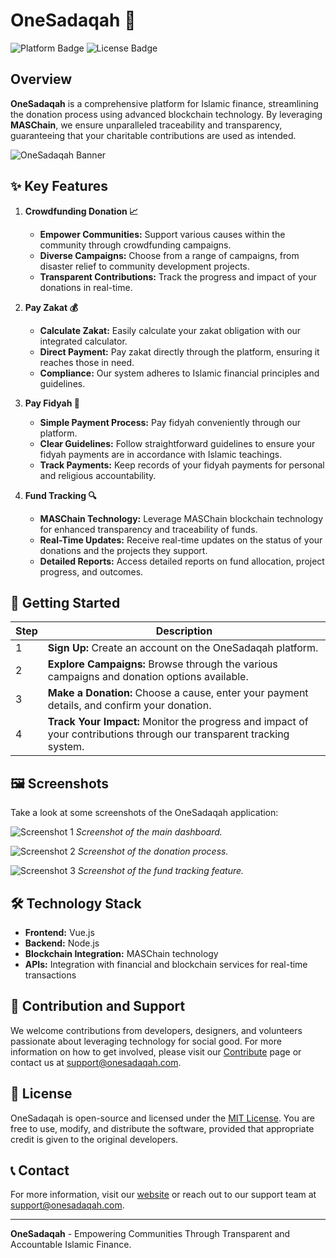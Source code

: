 # OneSadaqah 🌟

![Platform Badge](https://img.shields.io/badge/platform-MASChain-blue)
![License Badge](https://img.shields.io/badge/license-MIT-green)

## Overview

**OneSadaqah** is a comprehensive platform for Islamic finance, streamlining the donation process using advanced blockchain technology. By leveraging **MASChain**, we ensure unparalleled traceability and transparency, guaranteeing that your charitable contributions are used as intended.

![OneSadaqah Banner](https://drive.google.com/uc?export=view&id=1zcv-gtv6sgUYxomG9CYwtVIZl0EgOJB-)

## ✨ Key Features

1. **Crowdfunding Donation 📈**
   - **Empower Communities:** Support various causes within the community through crowdfunding campaigns.
   - **Diverse Campaigns:** Choose from a range of campaigns, from disaster relief to community development projects.
   - **Transparent Contributions:** Track the progress and impact of your donations in real-time.

2. **Pay Zakat 💰**
   - **Calculate Zakat:** Easily calculate your zakat obligation with our integrated calculator.
   - **Direct Payment:** Pay zakat directly through the platform, ensuring it reaches those in need.
   - **Compliance:** Our system adheres to Islamic financial principles and guidelines.

3. **Pay Fidyah 🕌**
   - **Simple Payment Process:** Pay fidyah conveniently through our platform.
   - **Clear Guidelines:** Follow straightforward guidelines to ensure your fidyah payments are in accordance with Islamic teachings.
   - **Track Payments:** Keep records of your fidyah payments for personal and religious accountability.

4. **Fund Tracking 🔍**
   - **MASChain Technology:** Leverage MASChain blockchain technology for enhanced transparency and traceability of funds.
   - **Real-Time Updates:** Receive real-time updates on the status of your donations and the projects they support.
   - **Detailed Reports:** Access detailed reports on fund allocation, project progress, and outcomes.

## 🚀 Getting Started

| Step | Description |
|------|-------------|
| 1    | **Sign Up:** Create an account on the OneSadaqah platform. |
| 2    | **Explore Campaigns:** Browse through the various campaigns and donation options available. |
| 3    | **Make a Donation:** Choose a cause, enter your payment details, and confirm your donation. |
| 4    | **Track Your Impact:** Monitor the progress and impact of your contributions through our transparent tracking system. |

## 🖼️ Screenshots

Take a look at some screenshots of the OneSadaqah application:

![Screenshot 1](https://drive.google.com/uc?export=view&id=1Y7OmKN18JlLmRjMtbWu-XtOdo4yzOpk5)
*Screenshot of the main dashboard.*

![Screenshot 2](https://drive.google.com/uc?export=view&id=123-5kWIu5ELSXMS3sH0SxHKzxKnt9yNu)
*Screenshot of the donation process.*

![Screenshot 3](https://drive.google.com/uc?export=view&id=1fitdRy4-SeDs_O_DzH2oJvKO6hr0UABt)
*Screenshot of the fund tracking feature.*

## 🛠️ Technology Stack

- **Frontend:** Vue.js
- **Backend:** Node.js
- **Blockchain Integration:** MASChain technology
- **APIs:** Integration with financial and blockchain services for real-time transactions

## 🤝 Contribution and Support

We welcome contributions from developers, designers, and volunteers passionate about leveraging technology for social good. For more information on how to get involved, please visit our [Contribute](#) page or contact us at [support@onesadaqah.com](mailto:support@onesadaqah.com).

## 📜 License

OneSadaqah is open-source and licensed under the [MIT License](https://opensource.org/licenses/MIT). You are free to use, modify, and distribute the software, provided that appropriate credit is given to the original developers.

## 📞 Contact

For more information, visit our [website](#) or reach out to our support team at [support@onesadaqah.com](mailto:support@onesadaqah.com).

---

**OneSadaqah** - Empowering Communities Through Transparent and Accountable Islamic Finance.
